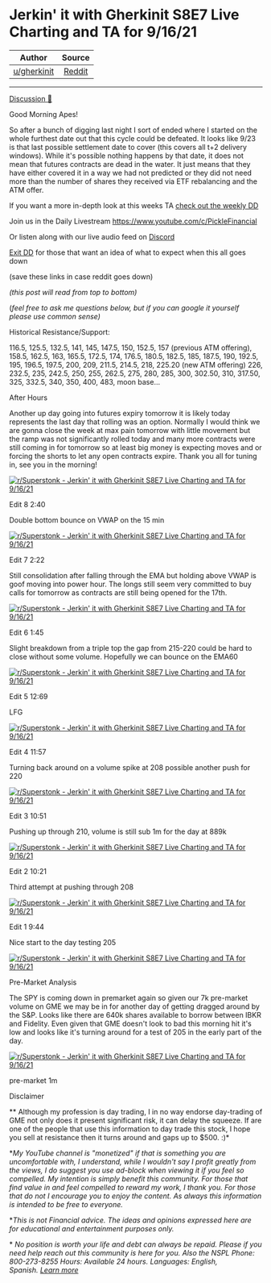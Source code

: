 Jerkin' it with Gherkinit S8E7 Live Charting and TA for 9/16/21
===============================================================

| Author       | Source       | 
| :-------------: |:-------------:|
|  [u/gherkinit](https://www.reddit.com/user/gherkinit/) | [Reddit](https://www.reddit.com/r/Superstonk/comments/ppcg1y/jerkin_it_with_gherkinit_s8e7_live_charting_and/) | 

---

[Discussion 🦍](https://www.reddit.com/r/Superstonk/search?q=flair_name%3A%22Discussion%20%F0%9F%A6%8D%22&restrict_sr=1)

Good Morning Apes!

So after a bunch of digging last night I sort of ended where I started on the whole furthest date out that this cycle could be defeated. It looks like 9/23 is that last possible settlement date to cover (this covers all t+2 delivery windows). While it's possible nothing happens by that date, it does not mean that futures contracts are dead in the water. It just means that they have either covered it in a way we had not predicted or they did not need more than the number of shares they received via ETF rebalancing and the ATM offer.

If you want a more in-depth look at this weeks TA [check out the weekly DD](https://www.reddit.com/r/Superstonk/comments/pn3ryv/too_many_shares_to_stuff_in_my_cellar_and_forward/)

Join us in the Daily Livestream <https://www.youtube.com/c/PickleFinancial>

Or listen along with our live audio feed on [Discord](https://discord.gg/HbqnUVsSrH)

[Exit DD](https://www.reddit.com/r/Superstonk/comments/nogxnr/infinity_war_the_final_exit_dd_compilation/) for those that want an idea of what to expect when this all goes down

(save these links in case reddit goes down)

*(this post will read from top to bottom)*

(*feel free to ask me questions below, but if you can google it yourself please use common sense)*

Historical Resistance/Support:

116.5, 125.5, 132.5, 141, 145, 147.5, 150, 152.5, 157 (previous ATM offering), 158.5, 162.5, 163, 165.5, 172.5, 174, 176.5, 180.5, 182.5, 185, 187.5, 190, 192.5, 195, 196.5, 197.5, 200, 209, 211.5, 214.5, 218, 225.20 (new ATM offering) 226, 232.5, 235, 242.5, 250, 255, 262.5, 275, 280, 285, 300, 302.50, 310, 317.50, 325, 332.5, 340, 350, 400, 483, moon base...

After Hours

Another up day going into futures expiry tomorrow it is likely today represents the last day that rolling was an option. Normally I would think we are gonna close the week at max pain tomorrow with little movement but the ramp was not significantly rolled today and many more contracts were still coming in for tomorrow so at least big money is expecting moves and or forcing the shorts to let any open contracts expire. Thank you all for tuning in, see you in the morning!

[![r/Superstonk - Jerkin' it with Gherkinit S8E7 Live Charting and TA for 9/16/21](https://preview.redd.it/yonfhs679xn71.png?width=700&format=png&auto=webp&s=04d90415717a046b23b9a917434eb7895822a78c)](https://preview.redd.it/yonfhs679xn71.png?width=700&format=png&auto=webp&s=04d90415717a046b23b9a917434eb7895822a78c)

Edit 8 2:40

Double bottom bounce on VWAP on the 15 min

[![r/Superstonk - Jerkin' it with Gherkinit S8E7 Live Charting and TA for 9/16/21](https://preview.redd.it/72ek4sx7uwn71.png?width=1601&format=png&auto=webp&s=8906cd9e7298d865a6c787a889beb363b6577b65)](https://preview.redd.it/72ek4sx7uwn71.png?width=1601&format=png&auto=webp&s=8906cd9e7298d865a6c787a889beb363b6577b65)

Edit 7 2:22

Still consolidation after falling through the EMA but holding above VWAP is goof moving into power hour. The longs still seem very committed to buy calls for tomorrow as contracts are still being opened for the 17th.

[![r/Superstonk - Jerkin' it with Gherkinit S8E7 Live Charting and TA for 9/16/21](https://preview.redd.it/op88kvk1rwn71.png?width=1598&format=png&auto=webp&s=38f16684a98e9e8b271b2c8d3fd204a689dda76e)](https://preview.redd.it/op88kvk1rwn71.png?width=1598&format=png&auto=webp&s=38f16684a98e9e8b271b2c8d3fd204a689dda76e)

Edit 6 1:45

Slight breakdown from a triple top the gap from 215-220 could be hard to close without some volume. Hopefully we can bounce on the EMA60

[![r/Superstonk - Jerkin' it with Gherkinit S8E7 Live Charting and TA for 9/16/21](https://preview.redd.it/cjfzpi4fkwn71.png?width=1605&format=png&auto=webp&s=01d848b771400f41dcd88f819672ce4e604157cf)](https://preview.redd.it/cjfzpi4fkwn71.png?width=1605&format=png&auto=webp&s=01d848b771400f41dcd88f819672ce4e604157cf)

Edit 5 12:69

LFG

[![r/Superstonk - Jerkin' it with Gherkinit S8E7 Live Charting and TA for 9/16/21](https://preview.redd.it/jenixlhzdwn71.png?width=1611&format=png&auto=webp&s=33525d350ffb6f0d139adf6ffc54ce1d44963c0e)](https://preview.redd.it/jenixlhzdwn71.png?width=1611&format=png&auto=webp&s=33525d350ffb6f0d139adf6ffc54ce1d44963c0e)

Edit 4 11:57

Turning back around on a volume spike at 208 possible another push for 220

[![r/Superstonk - Jerkin' it with Gherkinit S8E7 Live Charting and TA for 9/16/21](https://preview.redd.it/7ksqjh761wn71.png?width=1597&format=png&auto=webp&s=b6a58880f604b351cc533ec3bd6a23ba218c5051)](https://preview.redd.it/7ksqjh761wn71.png?width=1597&format=png&auto=webp&s=b6a58880f604b351cc533ec3bd6a23ba218c5051)

Edit 3 10:51

Pushing up through 210, volume is still sub 1m for the day at 889k

[![r/Superstonk - Jerkin' it with Gherkinit S8E7 Live Charting and TA for 9/16/21](https://preview.redd.it/8qyvcjw8pvn71.png?width=1607&format=png&auto=webp&s=5cba0fdc9d67a1d11da182c8da25d88f047ff37d)](https://preview.redd.it/8qyvcjw8pvn71.png?width=1607&format=png&auto=webp&s=5cba0fdc9d67a1d11da182c8da25d88f047ff37d)

Edit 2 10:21

Third attempt at pushing through 208

[![r/Superstonk - Jerkin' it with Gherkinit S8E7 Live Charting and TA for 9/16/21](https://preview.redd.it/02h6ioxxjvn71.png?width=1593&format=png&auto=webp&s=295e37f66a480234bc472afb7a43c4fc3c2f4fe4)](https://preview.redd.it/02h6ioxxjvn71.png?width=1593&format=png&auto=webp&s=295e37f66a480234bc472afb7a43c4fc3c2f4fe4)

Edit 1 9:44

Nice start to the day testing 205

[![r/Superstonk - Jerkin' it with Gherkinit S8E7 Live Charting and TA for 9/16/21](https://preview.redd.it/mq8qyvfcdvn71.png?width=1592&format=png&auto=webp&s=f2901d1a0de23a326a900d8b0c6102f5e204dc02)](https://preview.redd.it/mq8qyvfcdvn71.png?width=1592&format=png&auto=webp&s=f2901d1a0de23a326a900d8b0c6102f5e204dc02)

Pre-Market Analysis

The SPY is coming down in premarket again so given our 7k pre-market volume on GME we may be in for another day of getting dragged around by the S&P. Looks like there are 640k shares available to borrow between IBKR and Fidelity. Even given that GME doesn't look to bad this morning hit it's low and looks like it's turning around for a test of 205 in the early part of the day.

[![r/Superstonk - Jerkin' it with Gherkinit S8E7 Live Charting and TA for 9/16/21](https://preview.redd.it/t5ri10vs0vn71.png?width=1584&format=png&auto=webp&s=14d8477fa2d6c2ec46b88f61d97d2c4c8e5323cc)](https://preview.redd.it/t5ri10vs0vn71.png?width=1584&format=png&auto=webp&s=14d8477fa2d6c2ec46b88f61d97d2c4c8e5323cc)

pre-market 1m

Disclaimer

** Although my profession is day trading, I in no way endorse day-trading of GME not only does it present significant risk, it can delay the squeeze. If are one of the people that use this information to day trade this stock, I hope you sell at resistance then it turns around and gaps up to $500. :)*

**My YouTube channel is "monetized" if that is something you are uncomfortable with, I understand, while I wouldn't say I profit greatly from the views, I do suggest you use ad-block when viewing it if you feel so compelled.* *My intention is simply benefit this community. For those that find value in and feel compelled to reward my work, I thank you. For those that do not I encourage you to enjoy the content. As always this information is intended to be free to everyone.*

**This is not Financial advice. The ideas and opinions expressed here are for educational and entertainment purposes only.*

* *No position is worth your life and debt can always be repaid. Please if you need help reach out this community is here for you. Also the NSPL Phone: 800-273-8255 Hours: Available 24 hours. Languages: English, Spanish.* [*Learn more*](https://suicidepreventionlifeline.org/)
